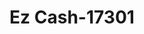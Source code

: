 ---
f_zip-code: 33430
f_state-code: FL
title: Ez Cash-17301
f_phone: 561-996-0922
f_city-only: Belle Glade
f_address: 1100 N Main Street Belle Glade
f_location-unique-id: '17301'
slug: ez-cash-17301
updated-on: '2024-05-30T13:46:58.046Z'
created-on: '2024-05-30T13:36:59.803Z'
published-on: '2024-05-30T13:54:32.469Z'
f_city-state: cms/city/belle-glade-fl.md
f_company: cms/company/ez-cash.md
f_state: cms/state/florida.md
layout: '[payday-loan].html'
tags: payday-loan
---